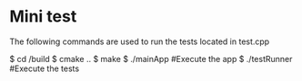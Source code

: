 # Mini test

The following commands are used to run the tests located in test.cpp

$ cd /build
$ cmake ..
$ make
$ ./mainApp #Execute the app
$ ./testRunner #Execute the tests
